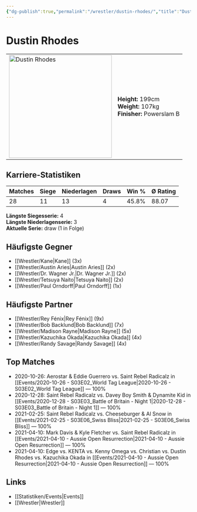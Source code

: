 ```yaml
---
{"dg-publish":true,"permalink":"/wrestler/dustin-rhodes/","title":"Dustin Rhodes","tags":["wrestler"],"noteIcon":""}
---
```



# Dustin Rhodes

<table>
        <tr>
        <td><img src="https://github.com/CptSpaulding1980/choke-slam-wrestling/releases/download/images/Dustin_Rhodes.png" width="280" alt="Dustin Rhodes"></td>
        <td>
        <b>Height:</b> 199cm<br>
        <b>Weight:</b> 107kg<br>
        <b>Finisher:</b> Powerslam B<br>
        </td>
        </tr>
        </table>
        
## Karriere-Statistiken

| Matches | Siege | Niederlagen | Draws | Win % | Ø Rating |
|---------|-------|-------------|-------|-------|-----------|
| 28 | 11 | 13 | 4 | 45.8% | 88.07 |

**Längste Siegesserie:** 4<br>**Längste Niederlagenserie:** 3<br>**Aktuelle Serie:** draw (1 in Folge)


## Häufigste Gegner
- [[Wrestler/Kane\|Kane]] (3x)
- [[Wrestler/Austin Aries\|Austin Aries]] (2x)
- [[Wrestler/Dr. Wagner Jr.\|Dr. Wagner Jr.]] (2x)
- [[Wrestler/Tetsuya Naito\|Tetsuya Naito]] (2x)
- [[Wrestler/Paul Orndorff\|Paul Orndorff]] (1x)

## Häufigste Partner
- [[Wrestler/Rey Fénix\|Rey Fénix]] (9x)
- [[Wrestler/Bob Backlund\|Bob Backlund]] (7x)
- [[Wrestler/Madison Rayne\|Madison Rayne]] (5x)
- [[Wrestler/Kazuchika Okada\|Kazuchika Okada]] (4x)
- [[Wrestler/Randy Savage\|Randy Savage]] (4x)

## Top Matches
- 2020-10-26: Aerostar & Eddie Guerrero vs. Saint Rebel Radicalz in [[Events/2020-10-26 - S03E02_World Tag League\|2020-10-26 - S03E02_World Tag League]] — 100%
- 2020-12-28: Saint Rebel Radicalz vs. Davey Boy Smith & Dynamite Kid in [[Events/2020-12-28 - S03E03_Battle of Britain - Night 1\|2020-12-28 - S03E03_Battle of Britain - Night 1]] — 100%
- 2021-02-25: Saint Rebel Radicalz vs. Cheeseburger & Al Snow in [[Events/2021-02-25 - S03E06_Swiss Bliss\|2021-02-25 - S03E06_Swiss Bliss]] — 100%
- 2021-04-10: Mark Davis & Kyle Fletcher vs. Saint Rebel Radicalz in [[Events/2021-04-10 - Aussie Open Resurrection\|2021-04-10 - Aussie Open Resurrection]] — 100%
- 2021-04-10: Edge vs. KENTA vs. Kenny Omega vs. Christian vs. Dustin Rhodes vs. Kazuchika Okada in [[Events/2021-04-10 - Aussie Open Resurrection\|2021-04-10 - Aussie Open Resurrection]] — 100%

## Links
- [[Statistiken/Events\|Events]]
- [[Wrestler\|Wrestler]]
